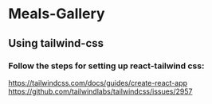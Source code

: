 # Meals-Gallery

## Using tailwind-css

### Follow the steps for setting up react-tailwind css:
https://tailwindcss.com/docs/guides/create-react-app
<br/>
https://github.com/tailwindlabs/tailwindcss/issues/2957